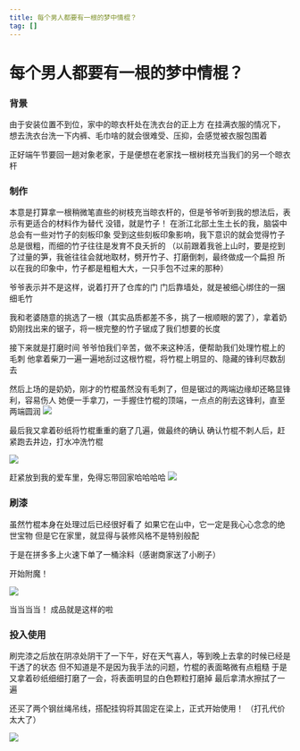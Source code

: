 ```yaml
---
title: 每个男人都要有一根的梦中情棍？
tag: [] 
---
```


# 每个男人都要有一根的梦中情棍？

### 背景

由于安装位置不到位，家中的晾衣杆处在洗衣台的正上方
在挂满衣服的情况下，想去洗衣台洗一下内裤、毛巾啥的就会很难受、压抑，会感觉被衣服包围着

正好端午节要回一趟对象老家，于是便想在老家找一根树枝充当我们的另一个晾衣杆

### 制作

本意是打算拿一根稍微笔直些的树枝充当晾衣杆的，但是爷爷听到我的想法后，表示有更适合的材料作为替代
没错，就是竹子！
在浙江北部土生土长的我，脑袋中总会有一些对竹子的刻板印象
受到这些刻板印象影响，我下意识的就会觉得竹子总是很粗，而细的竹子往往是发育不良夭折的
（以前跟着我爸上山时，要是挖到了过量的笋，我爸往往会就地取材，劈开竹子、打磨倒刺，最终做成一个扁担
所以在我的印象中，竹子都是粗粗大大，一只手包不过来的那种）

爷爷表示并不是这样，说着打开了仓库的门
门后靠墙处，就是被细心绑住的一捆细毛竹

我和老婆随意的挑选了一根（其实品质都差不多，挑了一根顺眼的罢了），拿着奶奶刚找出来的锯子，将一根完整的竹子锯成了我们想要的长度

接下来就是打磨时间
爷爷怕我们辛苦，做不来这种活，便帮助我们处理竹棍上的毛刺
他拿着柴刀一遍一遍地刮过这根竹棍，将竹棍上明显的、隐藏的锋利尽数刮去

然后上场的是奶奶，刚才的竹棍虽然没有毛刺了，但是锯过的两端边缘却还略显锋利，容易伤人
她便一手拿刀，一手握住竹棍的顶端，一点点的削去这锋利，直至两端圆润
![](https://cdn.jsdelivr.net/gh/logycoconut/pic-repo/life/20240611190321.png)

最后我又拿着砂纸将竹棍重重的磨了几遍，做最终的确认
确认竹棍不刺人后，赶紧跑去井边，打水冲洗竹棍

![](https://cdn.jsdelivr.net/gh/logycoconut/pic-repo/life/20240611190307.png)

赶紧放到我的爱车里，免得忘带回家哈哈哈哈
![](https://cdn.jsdelivr.net/gh/logycoconut/pic-repo/life/20240611190354.png)

### 刷漆

虽然竹棍本身在处理过后已经很好看了
如果它在山中，它一定是我心心念念的绝世宝物
但是它在家里，就显得与装修风格不是特别般配

于是在拼多多上火速下单了一桶涂料（感谢商家送了小刷子）

开始附魔！

![](https://cdn.jsdelivr.net/gh/logycoconut/pic-repo/life/20240613055224.png)

当当当当！
成品就是这样的啦

### 投入使用

刷完漆之后放在阴凉处阴干了一下午，好在天气喜人，等到晚上去拿的时候已经是干透了的状态
但不知道是不是因为我手法的问题，竹棍的表面略微有点粗糙
于是又拿着砂纸细细打磨了一会，将表面明显的白色颗粒打磨掉
最后拿清水擦拭了一遍

还买了两个钢丝绳吊线，搭配挂钩将其固定在梁上，正式开始使用！
（打孔代价太大了）

![](https://cdn.jsdelivr.net/gh/logycoconut/pic-repo/life/20240613061927.png)

